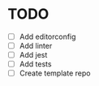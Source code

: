 # TODO

- [ ] Add editorconfig
- [ ] Add linter
- [ ] Add jest
- [ ] Add tests
- [ ] Create template repo
